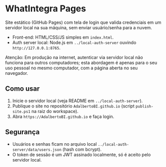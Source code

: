 # WhatIntegra Pages

Site estático (GitHub Pages) com tela de login que valida credenciais em um servidor local na sua máquina, sem enviar usuário/senha para a nuvem.

- Front-end: HTML/CSS/JS simples em `index.html`.
- Auth server local: Node.js em `../local-auth-server` ouvindo `http://127.0.0.1:8765`.

Atenção: Em produção na internet, autenticar via servidor local não funciona para outros computadores; esta abordagem é apenas para o seu uso pessoal no mesmo computador, com a página aberta no seu navegador.

## Como usar

1. Inicie o servidor local (veja README em `../local-auth-server`).
2. Publique o site no repositório `AdalbertoBI.github.io` (script `publish-site.ps1` na raiz do workspace).
3. Abra `https://AdalbertoBI.github.io` e faça login.

## Segurança

- Usuários e senhas ficam no arquivo local `../local-auth-server/data/users.json` (hash com bcrypt).
- O token de sessão é um JWT assinado localmente, só é aceito pelo servidor local.